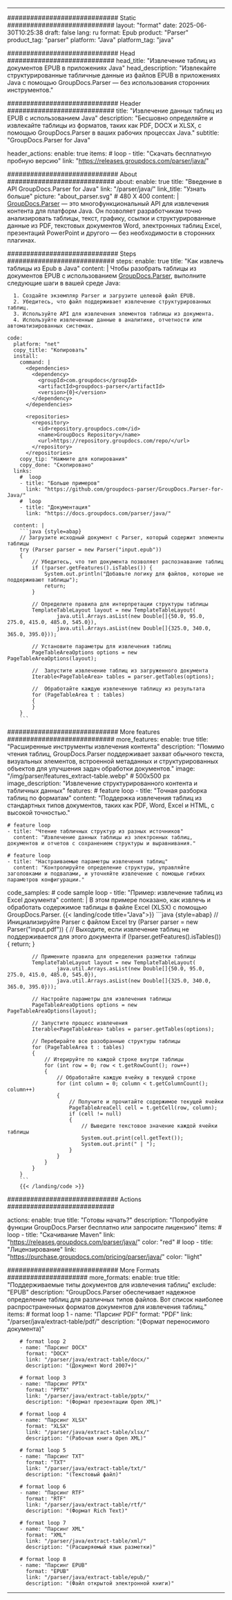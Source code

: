 


---
############################# Static ############################
layout: "format"
date:  2025-06-30T10:25:38
draft: false
lang: ru
format: Epub
product: "Parser"
product_tag: "parser"
platform: "Java"
platform_tag: "java"

############################# Head ############################
head_title: "Извлечение таблиц из документов EPUB в приложениях Java"
head_description: "Извлекайте структурированные табличные данные из файлов EPUB в приложениях Java с помощью GroupDocs.Parser — без использования сторонних инструментов."

############################# Header ############################
title: "Извлечение данных таблиц из EPUB с использованием Java" 
description: "Бесшовно определяйте и извлекайте таблицы из форматов, таких как PDF, DOCX и XLSX, с помощью GroupDocs.Parser в ваших рабочих процессах Java."
subtitle: "GroupDocs.Parser for Java" 

header_actions:
  enable: true
  items:
    #  loop
    - title: "Скачать бесплатную пробную версию"
      link: "https://releases.groupdocs.com/parser/java/"
      
############################# About ############################
about:
    enable: true
    title: "Введение в API GroupDocs.Parser for Java"
    link: "/parser/java/"
    link_title: "Узнать больше"
    picture: "about_parser.svg" # 480 X 400
    content: |
       [GroupDocs.Parser](/parser/java/) — это многофункциональный API для извлечения контента для платформ Java. Он позволяет разработчикам точно анализировать таблицы, текст, графику, ссылки и структурированные данные из PDF, текстовых документов Word, электронных таблиц Excel, презентаций PowerPoint и другого — без необходимости в сторонних плагинах.

############################# Steps ############################
steps:
    enable: true
    title: "Как извлечь таблицы из Epub в Java"
    content: |
      Чтобы разобрать таблицы из документов EPUB с использованием [GroupDocs.Parser](/parser/java/), выполните следующие шаги в вашей среде Java:
      
      1. Создайте экземпляр Parser и загрузите целевой файл EPUB.
      2. Убедитесь, что файл поддерживает извлечение структурированных таблиц.
      3. Используйте API для извлечения элементов таблицы из документа.
      4. Используйте извлеченные данные в аналитике, отчетности или автоматизированных системах.
   
    code:
      platform: "net"
      copy_title: "Копировать"
      install:
        command: |
          <dependencies>
            <dependency>
              <groupId>com.groupdocs</groupId>
              <artifactId>groupdocs-parser</artifactId>
              <version>{0}</version>
            </dependency>
          </dependencies>

          <repositories>
            <repository>
              <id>repository.groupdocs.com</id>
              <name>GroupDocs Repository</name>
              <url>https://repository.groupdocs.com/repo/</url>
            </repository>
          </repositories>
        copy_tip: "Нажмите для копирования"
        copy_done: "Скопировано"
      links:
        #  loop
        - title: "Больше примеров"
          link: "https://github.com/groupdocs-parser/GroupDocs.Parser-for-Java/"
        #  loop
        - title: "Документация"
          link: "https://docs.groupdocs.com/parser/java/"
          
      content: |
        ```java {style=abap}
        // Загрузите исходный документ с Parser, который содержит элементы таблицы
        try (Parser parser = new Parser("input.epub"))
        {
            // Убедитесь, что тип документа позволяет распознавание таблиц
            if (!parser.getFeatures().isTables()) {
                System.out.println("Добавьте логику для файлов, которые не поддерживают таблицы");
                return;
            }

            // Определите правила для интерпретации структуры таблицы
            TemplateTableLayout layout = new TemplateTableLayout(
                    java.util.Arrays.asList(new Double[]{50.0, 95.0, 275.0, 415.0, 485.0, 545.0}),
                    java.util.Arrays.asList(new Double[]{325.0, 340.0, 365.0, 395.0}));

            // Установите параметры для извлечения таблиц
            PageTableAreaOptions options = new PageTableAreaOptions(layout);

            //  Запустите извлечение таблиц из загруженного документа
            Iterable<PageTableArea> tables = parser.getTables(options);

            //  Обработайте каждую извлеченную таблицу из результата
            for (PageTableArea t : tables) 
            {
            }
        }
        ```            

############################# More features ############################
more_features:
  enable: true
  title: "Расширенные инструменты извлечения контента"
  description: "Помимо чтения таблиц, GroupDocs.Parser поддерживает захват обычного текста, визуальных элементов, встроенной метаданных и структурированных объектов для улучшения задач обработки документов."
  image: "/img/parser/features_extract-table.webp" # 500x500 px
  image_description: "Извлечение структурированного контента и табличных данных"
  features:
    # feature loop
    - title: "Точная разборка таблиц по форматам"
      content: "Поддержка извлечения таблиц из стандартных типов документов, таких как PDF, Word, Excel и HTML, с высокой точностью."

    # feature loop
    - title: "Чтение табличных структур из разных источников"
      content: "Извлечение данных таблицы из электронных таблиц, документов и отчетов с сохранением структуры и выравнивания."

    # feature loop
    - title: "Настраиваемые параметры извлечения таблиц"
      content: "Контролируйте определение структуры, управляйте заголовками и подвалами, и уточняйте извлечение с помощью гибких параметров конфигурации."
      
  code_samples:
    # code sample loop
    - title: "Пример: извлечение таблиц из Excel документа"
      content: |
        В этом примере показано, как извлечь и обработать содержимое таблицы в файле Excel (XLSX) с помощью GroupDocs.Parser.
        {{< landing/code title="Java">}}
        ```java {style=abap}
        //  Инициализируйте Parser с файлом Excel
        try (Parser parser = new Parser("input.pdf"))
        {
            // Выходите, если извлечение таблиц не поддерживается для этого документа
            if (!parser.getFeatures().isTables())
            {
                return;
            }

            // Примените правила для определения разметки таблицы
            TemplateTableLayout layout = new TemplateTableLayout(
                    java.util.Arrays.asList(new Double[]{50.0, 95.0, 275.0, 415.0, 485.0, 545.0}),
                    java.util.Arrays.asList(new Double[]{325.0, 340.0, 365.0, 395.0}));

            // Настройте параметры для извлечения таблицы
            PageTableAreaOptions options = new PageTableAreaOptions(layout);

            // Запустите процесс извлечения
            Iterable<PageTableArea> tables = parser.getTables(options);

            // Перебирайте все разобранные структуры таблицы
            for (PageTableArea t : tables)
            {
                // Итерируйте по каждой строке внутри таблицы
                for (int row = 0; row < t.getRowCount(); row++)
                {
                    // Обработайте каждую ячейку в текущей строке
                    for (int column = 0; column < t.getColumnCount(); column++) 
                    {
                        // Получите и прочитайте содержимое текущей ячейки
                        PageTableAreaCell cell = t.getCell(row, column);
                        if (cell != null)
                        {
                            // Выведите текстовое значение каждой ячейки таблицы
                            System.out.print(cell.getText());
                            System.out.print(" | ");
                        }
                    }
                }
            }
        }
        ```
        {{< /landing/code >}}


############################# Actions ############################

actions:
  enable: true
  title: "Готовы начать?"
  description: "Попробуйте функции GroupDocs.Parser бесплатно или запросите лицензию"
  items:
    #  loop
    - title: "Скачивание Maven"
      link: "https://releases.groupdocs.com/parser/java/"
      color: "red"
        #  loop
    - title: "Лицензирование"
      link: "https://purchase.groupdocs.com/pricing/parser/java/"
      color: "light"


############################# More Formats #####################
more_formats:
    enable: true
    title: "Поддерживаемые типы документов для извлечения таблиц"
    exclude: "EPUB"
    description: "GroupDocs.Parser обеспечивает надежное определение таблиц для различных типов файлов. Вот список наиболее распространенных форматов документов для извлечения таблиц."
    items: 
        # format loop 1
        - name: "Парсинг PDF"
          format: "PDF"
          link: "/parser/java/extract-table/pdf/"
          description: "(Формат переносимого документа)"
          
        # format loop 2
        - name: "Парсинг DOCX"
          format: "DOCX"
          link: "/parser/java/extract-table/docx/"
          description: "(Документ Word 2007+)"
          
        # format loop 3
        - name: "Парсинг PPTX"
          format: "PPTX"
          link: "/parser/java/extract-table/pptx/"
          description: "(Формат презентации Open XML)"
          
        # format loop 4
        - name: "Парсинг XLSX"
          format: "XLSX"
          link: "/parser/java/extract-table/xlsx/"
          description: "(Рабочая книга Open XML)"
          
        # format loop 5
        - name: "Парсинг TXT"
          format: "TXT"
          link: "/parser/java/extract-table/txt/"
          description: "(Текстовый файл)"
          
        # format loop 6
        - name: "Парсинг RTF"
          format: "RTF"
          link: "/parser/java/extract-table/rtf/"
          description: "(Формат Rich Text)"
          
        # format loop 7
        - name: "Парсинг XML"
          format: "XML"
          link: "/parser/java/extract-table/xml/"
          description: "(Расширяемый язык разметки)"
          
        # format loop 8
        - name: "Парсинг EPUB"
          format: "EPUB"
          link: "/parser/java/extract-table/epub/"
          description: "(Файл открытой электронной книги)"
         
          

---